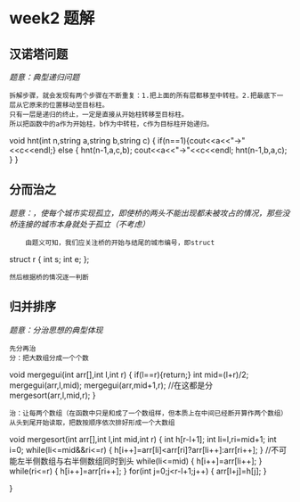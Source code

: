 # week2 题解
## 汉诺塔问题
*题意：典型递归问题*          

    拆解步骤，就会发现有两个步骤在不断重复：1.把上面的所有层都移至中转柱。2.把最底下一层从它原来的位置移动至目标柱。
	只有一层是递归的终止，一定是直接从开始柱转移至目标柱。	
	所以把函数中的a作为开始柱，b作为中转柱，c作为目标柱开始递归。
void hnt(int n,string a,string b,string c)
{
	if(n==1){cout<<a<<"->"<<c<<endl;}
	else
	{
		hnt(n-1,a,c,b);
		cout<<a<<"->"<<c<<endl;
		hnt(n-1,b,a,c);
	}
}

## 分而治之
*题意：，使每个城市实现孤立，即使桥的两头不能出现都未被攻占的情况，那些没桥连接的城市本身就处于孤立（不考虑）*

		由题义可知，我们应关注桥的开始与结尾的城市编号，即struct
struct r
{
	int s;
	int e;
};
	
	然后根据桥的情况逐一判断

## 归并排序
*题意：分治思想的典型体现*

	先分再治
	分：把大数组分成一个个数
void mergegui(int arr[],int l,int r)
{
	if(l==r){return;}
	int mid=(l+r)/2;
	mergegui(arr,l,mid);
	mergegui(arr,mid+1,r);  //在这都是分
	mergesort(arr,l,mid,r);	
}

	治：让每两个数组（在函数中只是和成了一个数组样，但本质上在中间已经断开算作两个数组）从头到尾开始读取，把数按顺序依次排好形成一个大数组
void mergesort(int arr[],int l,int mid,int r)
{
	int h[r-l+1];
	int li=l,ri=mid+1;
	int i=0;
	while(li<=mid&&ri<=r)
	{
		h[i++]=arr[li]<arr[ri]?arr[li++]:arr[ri++];
	}
//不可能左半侧数组与右半侧数组同时到头
	while(li<=mid)
	{
		h[i++]=arr[li++];
	}
	while(ri<=r)
	{
		h[i++]=arr[ri++];
	}
	for(int j=0;j<r-l+1;j++)
	{
		arr[l+j]=h[j];
	}
	
}




